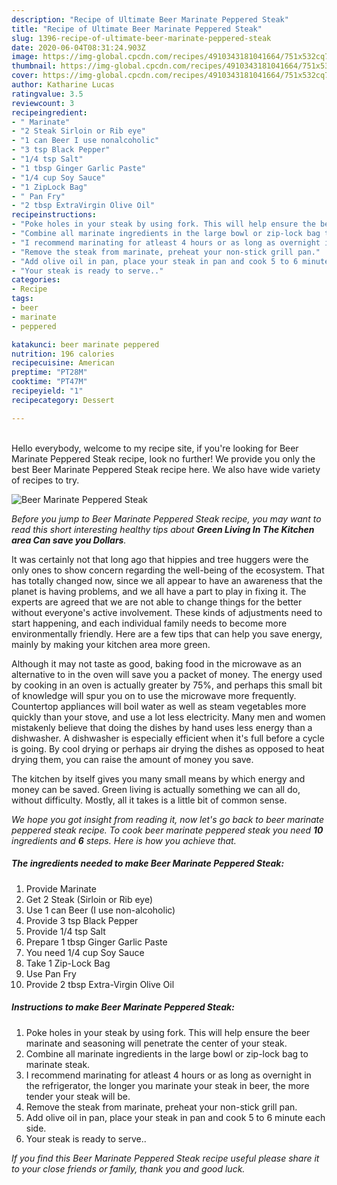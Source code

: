 ```yaml
---
description: "Recipe of Ultimate Beer Marinate Peppered Steak"
title: "Recipe of Ultimate Beer Marinate Peppered Steak"
slug: 1396-recipe-of-ultimate-beer-marinate-peppered-steak
date: 2020-06-04T08:31:24.903Z
image: https://img-global.cpcdn.com/recipes/4910343181041664/751x532cq70/beer-marinate-peppered-steak-recipe-main-photo.jpg
thumbnail: https://img-global.cpcdn.com/recipes/4910343181041664/751x532cq70/beer-marinate-peppered-steak-recipe-main-photo.jpg
cover: https://img-global.cpcdn.com/recipes/4910343181041664/751x532cq70/beer-marinate-peppered-steak-recipe-main-photo.jpg
author: Katharine Lucas
ratingvalue: 3.5
reviewcount: 3
recipeingredient:
- " Marinate"
- "2 Steak Sirloin or Rib eye"
- "1 can Beer I use nonalcoholic"
- "3 tsp Black Pepper"
- "1/4 tsp Salt"
- "1 tbsp Ginger Garlic Paste"
- "1/4 cup Soy Sauce"
- "1 ZipLock Bag"
- " Pan Fry"
- "2 tbsp ExtraVirgin Olive Oil"
recipeinstructions:
- "Poke holes in your steak by using fork. This will help ensure the beer marinate and seasoning will penetrate the center of your steak."
- "Combine all marinate ingredients in the large bowl or zip-lock bag to marinate steak."
- "I recommend marinating for atleast 4 hours or as long as overnight in the refrigerator, the longer you marinate your steak in beer, the more tender your steak will be."
- "Remove the steak from marinate, preheat your non-stick grill pan."
- "Add olive oil in pan, place your steak in pan and cook 5 to 6 minute each side."
- "Your steak is ready to serve.."
categories:
- Recipe
tags:
- beer
- marinate
- peppered

katakunci: beer marinate peppered 
nutrition: 196 calories
recipecuisine: American
preptime: "PT28M"
cooktime: "PT47M"
recipeyield: "1"
recipecategory: Dessert

---
```

<br>
Hello everybody, welcome to my recipe site, if you're looking for Beer Marinate Peppered Steak recipe, look no further! We provide you only the best Beer Marinate Peppered Steak recipe here. We also have wide variety of recipes to try.
<br>


![Beer Marinate Peppered Steak](https://img-global.cpcdn.com/recipes/4910343181041664/751x532cq70/beer-marinate-peppered-steak-recipe-main-photo.jpg)

<i>Before you jump to Beer Marinate Peppered Steak recipe, you may want to read this short interesting healthy tips about 
<strong>Green Living In The Kitchen area Can save you Dollars</strong>.</i>
</br>

It was certainly not that long ago that hippies and tree huggers were the only ones to show concern regarding the well-being of the ecosystem. That has totally changed now, since we all appear to have an awareness that the planet is having problems, and we all have a part to play in fixing it. The experts are agreed that we are not able to change things for the better without everyone's active involvement. These kinds of adjustments need to start happening, and each individual family needs to become more environmentally friendly. Here are a few tips that can help you save energy, mainly by making your kitchen area more green.

Although it may not taste as good, baking food in the microwave as an alternative to in the oven will save you a packet of money. The energy used by cooking in an oven is actually greater by 75%, and perhaps this small bit of knowledge will spur you on to use the microwave more frequently. Countertop appliances will boil water as well as steam vegetables more quickly than your stove, and use a lot less electricity. Many men and women mistakenly believe that doing the dishes by hand uses less energy than a dishwasher. A dishwasher is especially efficient when it's full before a cycle is going. By cool drying or perhaps air drying the dishes as opposed to heat drying them, you can raise the amount of money you save.

The kitchen by itself gives you many small means by which energy and money can be saved. Green living is actually something we can all do, without difficulty. Mostly, all it takes is a little bit of common sense.


<i>We hope you got insight from reading it, now let's go back to beer marinate peppered steak recipe. To cook beer marinate peppered steak you need <strong>10</strong> ingredients and <strong>6</strong> steps. Here is how you achieve that.
</i>

##### The ingredients needed to make Beer Marinate Peppered Steak:

1. Provide  Marinate
1. Get 2 Steak (Sirloin or Rib eye)
1. Use 1 can Beer (I use non-alcoholic)
1. Provide 3 tsp Black Pepper
1. Provide 1/4 tsp Salt
1. Prepare 1 tbsp Ginger Garlic Paste
1. You need 1/4 cup Soy Sauce
1. Take 1 Zip-Lock Bag
1. Use  Pan Fry
1. Provide 2 tbsp Extra-Virgin Olive Oil


##### Instructions to make Beer Marinate Peppered Steak:

1. Poke holes in your steak by using fork. This will help ensure the beer marinate and seasoning will penetrate the center of your steak.
1. Combine all marinate ingredients in the large bowl or zip-lock bag to marinate steak.
1. I recommend marinating for atleast 4 hours or as long as overnight in the refrigerator, the longer you marinate your steak in beer, the more tender your steak will be.
1. Remove the steak from marinate, preheat your non-stick grill pan.
1. Add olive oil in pan, place your steak in pan and cook 5 to 6 minute each side.
1. Your steak is ready to serve..


<i>If you find this Beer Marinate Peppered Steak recipe useful please share it to your close friends or family, thank you and good luck.</i>
